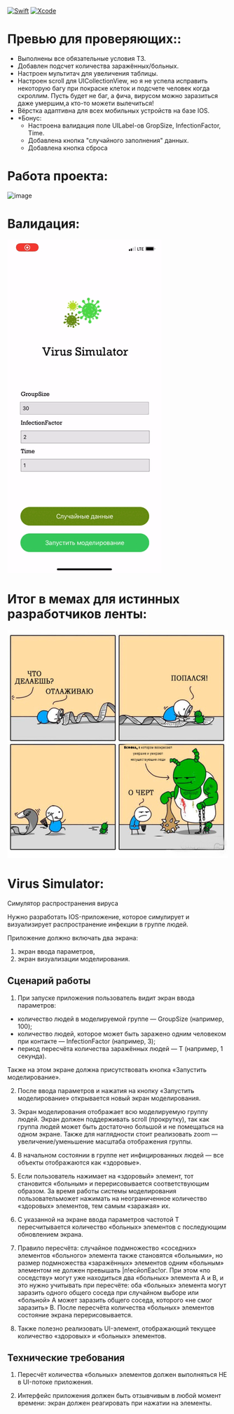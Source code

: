 [![Swift](https://img.shields.io/badge/Swift-5.3-orange.svg)](https://swift.org)
[![Xcode](https://img.shields.io/badge/Xcode-13.2.1-blue.svg)](https://developer.apple.com/xcode)

# Превью для проверяющих::
- Выполнены все обязательные условия ТЗ.
- Добавлен подсчет количества заражённых/больных.
- Настроен мультитач для увеличения таблицы.
- Настроен scroll для UICollectionView, но я не успела исправить некоторую багу при покраске клеток и подсчете человек когда скроллим. Пусть будет не баг, а фича, вирусом можно заразиться даже умершим,а кто-то можети вылечиться!
- Вёрстка адаптивна для всех мобильных устройств на базе IOS.
- *Бонус: 
  - Настроена валидация поле UILabel-ов GropSize, InfectionFactor, Time.
  - Добавлена кнопка "случайного заполнения" данных.
  - Добавлена кнопка сброса
# Работа проекта:
![image](https://github.com/yg-margo/vk-virus-simulator/blob/main/gif/virus-gif-1.gif)
# Валидация:
![image](https://github.com/yg-margo/vk-virus-simulator/blob/main/gif/virus-gif-2.gif)

# Итог в мемах для истинных разработчиков ленты:
![image](https://github.com/yg-margo/vk-virus-simulator/blob/main/gif/B46022D1-595C-40D9-A81D-570C04C94D83.jpeg)
# Virus Simulator:
Симулятор распространения вируса

Нужно разработать IOS-приложение, которое симулирует и визуализирует распространение инфекции в группе людей.

Приложение должно включать два экрана: 
1) экран ввода параметров,
2) экран визуализации моделирования.

## Сценарий работы

1. При запуске приложения пользователь видит экран ввода
параметров:
  - количество людей в моделируемой группе — GroupSize (например, 100);
  - количество людей, которое может быть заражено одним человеком при контакте — InfectionFactor (например, 3);
  - период пересчёта количества заражённых людей — Т (например, 1 секунда).

Также на этом экране должна присутствовать кнопка «Запустить
моделирование».

2. После ввода параметров и нажатия на кнопку «Запустить моделирование» открывается новый экран моделирования.
3. Экран моделирования отображает всю моделируемую группу людей. Экран должен поддерживать scroll (прокрутку), так как группа людей может быть достаточно большой и не помещаться на одном экране. Также для наглядности стоит реализовать zoom — увеличение/уменьшение масштаба отображения группы.
4. В начальном состоянии в группе нет инфицированных людей — все объекты отображаются как «здоровые».
5. Если пользователь нажимает на «здоровый» элемент, тот становится «больным» и перерисовывается соответствующим образом. За время работы системы моделирования пользовательможет нажимать на неограниченное количество «здоровых» элементов, тем самым «заражая» их. 

6. С указанной на экране ввода параметров частотой Т
пересчитывается количество «больных» элементов с последующим
обновлением экрана.

7. Правило пересчёта: случайное подмножество «соседних» элементов
«больного» элемента также становятся «больными», но размер
подмножества «заражённых» элементов одним «больным»
элементом не должен превышать |п!есйопЕас!ог. При этом «по
соседству» могут уже находиться два «больных» элемента А и В, и
это нужно учитывать при пересчёте: оба «больных» элемента могут
заразить одного общего соседа при случайном выборе или
«больной» А может заразить общего соседа, которого «не смог
заразить» В. После пересчёта количества «больных» элементов
состояние экрана перерисовывается.

8. Также полезно реализовать UI-элемент, отображающий текущее
количество «здоровых» и «больных» элементов.

## Технические требования

1. Пересчёт количества «больных» элементов должен
выполняться НЕ в UI-потоке приложения.

2. Интерфейс приложения должен быть отзывчивым в любой момент
времени: экран должен реагировать при нажатии на элементы.
